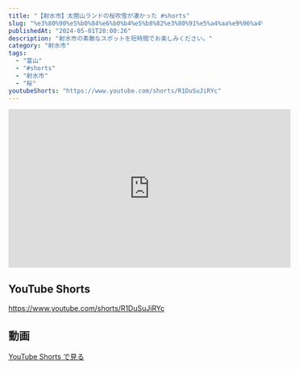 ```yaml
---
title: "【射水市】太閤山ランドの桜吹雪が凄かった #shorts"
slug: "%e3%80%90%e5%b0%84%e6%b0%b4%e5%b8%82%e3%80%91%e5%a4%aa%e9%96%a4%e5%b1%b1%e3%83%a9%e3%83%b3%e3%83%89%e3%81%ae%e6%a1%9c%e5%90%b9%e9%9b%aa%e3%81%8c%e5%87%84%e3%81%8b%e3%81%a3%e3%81%9f-shorts"
publishedAt: "2024-05-01T20:00:26"
description: "射水市の素敵なスポットを短時間でお楽しみください。"
category: "射水市"
tags: 
  - "富山"
  - "#shorts"
  - "射水市"
  - "桜"
youtubeShorts: "https://www.youtube.com/shorts/R1DuSuJiRYc"
---
```


<iframe width="560" height="315" src="https://www.youtube.com/embed/NMBRxSAShtQ" frameborder="0" allowfullscreen></iframe>

## YouTube Shorts

https://www.youtube.com/shorts/R1DuSuJiRYc

## 動画

[YouTube Shorts で見る](https://www.youtube.com/shorts/R1DuSuJiRYc)

